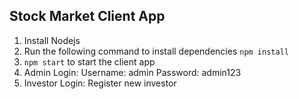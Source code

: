 ## Stock Market Client App

1.  Install Nodejs
2.  Run the following command to install dependencies `npm install`
3.  `npm start` to start the client app
4.  Admin Login: Username: admin Password: admin123
5.  Investor Login: Register new investor




